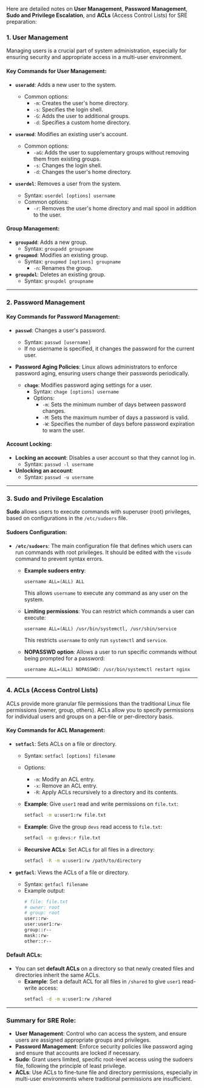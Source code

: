 Here are detailed notes on **User Management**, **Password Management**, **Sudo and Privilege Escalation**, and **ACLs** (Access Control Lists) for SRE preparation:

### 1. **User Management**

Managing users is a crucial part of system administration, especially for ensuring security and appropriate access in a multi-user environment.

#### **Key Commands for User Management**:

- **`useradd`**: Adds a new user to the system.
  - Common options:
    - `-m`: Creates the user's home directory.
    - `-s`: Specifies the login shell.
    - `-G`: Adds the user to additional groups.
    - `-d`: Specifies a custom home directory.

- **`usermod`**: Modifies an existing user's account.
  - Common options:
    - `-aG`: Adds the user to supplementary groups without removing them from existing groups.
    - `-s`: Changes the login shell.
    - `-d`: Changes the user's home directory.

- **`userdel`**: Removes a user from the system.
  - Syntax: `userdel [options] username`
  - Common options:
    - `-r`: Removes the user's home directory and mail spool in addition to the user.

#### **Group Management**:
- **`groupadd`**: Adds a new group.
  - Syntax: `groupadd groupname`
- **`groupmod`**: Modifies an existing group.
  - Syntax: `groupmod [options] groupname`
    - `-n`: Renames the group.
- **`groupdel`**: Deletes an existing group.
  - Syntax: `groupdel groupname`


---

### 2. **Password Management**


#### **Key Commands for Password Management**:

- **`passwd`**: Changes a user's password.
  - Syntax: `passwd [username]`
  - If no username is specified, it changes the password for the current user.

- **Password Aging Policies**: Linux allows administrators to enforce password aging, ensuring users change their passwords periodically.
  - **`chage`**: Modifies password aging settings for a user.
    - Syntax: `chage [options] username`
    - Options:
      - `-m`: Sets the minimum number of days between password changes.
      - `-M`: Sets the maximum number of days a password is valid.
      - `-W`: Specifies the number of days before password expiration to warn the user.

#### Account Locking:
- **Locking an account**: Disables a user account so that they cannot log in.
  - Syntax: `passwd -l username`
- **Unlocking an account**:
  - Syntax: `passwd -u username`

---

### 3. **Sudo and Privilege Escalation**

**Sudo** allows users to execute commands with superuser (root) privileges, based on configurations in the `/etc/sudoers` file. 

#### **Sudoers Configuration**:

- **`/etc/sudoers`**: The main configuration file that defines which users can run commands with root privileges. It should be edited with the `visudo` command to prevent syntax errors.
  - **Example sudoers entry**:
    ```
    username ALL=(ALL) ALL
    ```
    This allows `username` to execute any command as any user on the system.

  - **Limiting permissions**: You can restrict which commands a user can execute:
    ```
    username ALL=(ALL) /usr/bin/systemctl, /usr/sbin/service
    ```
    This restricts `username` to only run `systemctl` and `service`.

  - **NOPASSWD option**: Allows a user to run specific commands without being prompted for a password:
    ```
    username ALL=(ALL) NOPASSWD: /usr/bin/systemctl restart nginx
    ```

---

### 4. **ACLs (Access Control Lists)**

ACLs provide more granular file permissions than the traditional Linux file permissions (owner, group, others). ACLs allow you to specify permissions for individual users and groups on a per-file or per-directory basis.

#### **Key Commands for ACL Management**:

- **`setfacl`**: Sets ACLs on a file or directory.
  - Syntax: `setfacl [options] filename`
  - Options:
    - `-m`: Modify an ACL entry.
    - `-x`: Remove an ACL entry.
    - `-R`: Apply ACLs recursively to a directory and its contents.

  - **Example**: Give `user1` read and write permissions on `file.txt`:
    ```bash
    setfacl -m u:user1:rw file.txt
    ```

  - **Example**: Give the group `devs` read access to `file.txt`:
    ```bash
    setfacl -m g:devs:r file.txt
    ```

  - **Recursive ACLs**: Set ACLs for all files in a directory:
    ```bash
    setfacl -R -m u:user1:rw /path/to/directory
    ```

- **`getfacl`**: Views the ACLs of a file or directory.
  - Syntax: `getfacl filename`
  - Example output:
    ```bash
    # file: file.txt
    # owner: root
    # group: root
    user::rw-
    user:user1:rw-
    group::r--
    mask::rw-
    other::r--
    ```

#### Default ACLs:
- You can set **default ACLs** on a directory so that newly created files and directories inherit the same ACLs.
  - **Example**: Set a default ACL for all files in `/shared` to give `user1` read-write access:
    ```bash
    setfacl -d -m u:user1:rw /shared
    ```

---

### Summary for SRE Role:
- **User Management**: Control who can access the system, and ensure users are assigned appropriate groups and privileges.
- **Password Management**: Enforce security policies like password aging and ensure that accounts are locked if necessary.
- **Sudo**: Grant users limited, specific root-level access using the sudoers file, following the principle of least privilege.
- **ACLs**: Use ACLs to fine-tune file and directory permissions, especially in multi-user environments where traditional permissions are insufficient.

